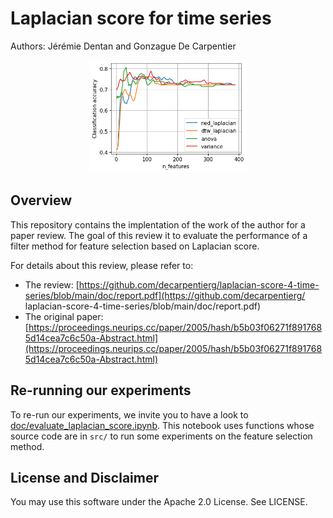 # Laplacian score for time series

Authors: Jérémie Dentan and Gonzague De Carpentier

<p align="center">
  <img src="figures/accuracy_vs_n_features.png"
  alt="Teaser"
  width=50%/>
</p>

## Overview

This repository contains the implentation of the work of the author for a paper review. The goal of this review it to evaluate the performance of a filter method for feature selection based on Laplacian score.

For details about this review, please refer to:

- The review: [https://github.com/decarpentierg/laplacian-score-4-time-series/blob/main/doc/report.pdf](https://github.com/decarpentierg/
laplacian-score-4-time-series/blob/main/doc/report.pdf)
- The original paper: [https://proceedings.neurips.cc/paper/2005/hash/b5b03f06271f8917685d14cea7c6c50a-Abstract.html](https://proceedings.neurips.cc/paper/2005/hash/b5b03f06271f8917685d14cea7c6c50a-Abstract.html)

## Re-running our experiments

To re-run our experiments, we invite you to have a look to [doc/evaluate_laplacian_score.ipynb](doc/evaluate_laplacian_score.ipynb). This notebook uses functions whose source code are in `src/` to run some experiments on the feature selection method.

## License and Disclaimer

You may use this software under the Apache 2.0 License. See LICENSE.